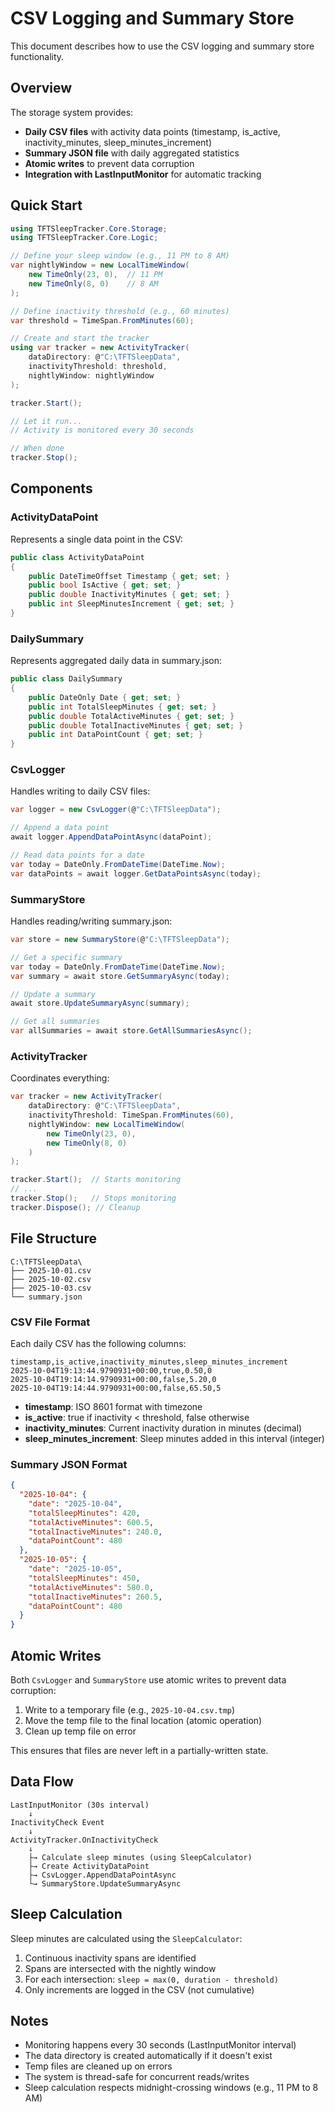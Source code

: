 # CSV Logging and Summary Store

This document describes how to use the CSV logging and summary store functionality.

## Overview

The storage system provides:
- **Daily CSV files** with activity data points (timestamp, is_active, inactivity_minutes, sleep_minutes_increment)
- **Summary JSON file** with daily aggregated statistics
- **Atomic writes** to prevent data corruption
- **Integration with LastInputMonitor** for automatic tracking

## Quick Start

```csharp
using TFTSleepTracker.Core.Storage;
using TFTSleepTracker.Core.Logic;

// Define your sleep window (e.g., 11 PM to 8 AM)
var nightlyWindow = new LocalTimeWindow(
    new TimeOnly(23, 0),  // 11 PM
    new TimeOnly(8, 0)    // 8 AM
);

// Define inactivity threshold (e.g., 60 minutes)
var threshold = TimeSpan.FromMinutes(60);

// Create and start the tracker
using var tracker = new ActivityTracker(
    dataDirectory: @"C:\TFTSleepData",
    inactivityThreshold: threshold,
    nightlyWindow: nightlyWindow
);

tracker.Start();

// Let it run...
// Activity is monitored every 30 seconds

// When done
tracker.Stop();
```

## Components

### ActivityDataPoint

Represents a single data point in the CSV:

```csharp
public class ActivityDataPoint
{
    public DateTimeOffset Timestamp { get; set; }
    public bool IsActive { get; set; }
    public double InactivityMinutes { get; set; }
    public int SleepMinutesIncrement { get; set; }
}
```

### DailySummary

Represents aggregated daily data in summary.json:

```csharp
public class DailySummary
{
    public DateOnly Date { get; set; }
    public int TotalSleepMinutes { get; set; }
    public double TotalActiveMinutes { get; set; }
    public double TotalInactiveMinutes { get; set; }
    public int DataPointCount { get; set; }
}
```

### CsvLogger

Handles writing to daily CSV files:

```csharp
var logger = new CsvLogger(@"C:\TFTSleepData");

// Append a data point
await logger.AppendDataPointAsync(dataPoint);

// Read data points for a date
var today = DateOnly.FromDateTime(DateTime.Now);
var dataPoints = await logger.GetDataPointsAsync(today);
```

### SummaryStore

Handles reading/writing summary.json:

```csharp
var store = new SummaryStore(@"C:\TFTSleepData");

// Get a specific summary
var today = DateOnly.FromDateTime(DateTime.Now);
var summary = await store.GetSummaryAsync(today);

// Update a summary
await store.UpdateSummaryAsync(summary);

// Get all summaries
var allSummaries = await store.GetAllSummariesAsync();
```

### ActivityTracker

Coordinates everything:

```csharp
var tracker = new ActivityTracker(
    dataDirectory: @"C:\TFTSleepData",
    inactivityThreshold: TimeSpan.FromMinutes(60),
    nightlyWindow: new LocalTimeWindow(
        new TimeOnly(23, 0),
        new TimeOnly(8, 0)
    )
);

tracker.Start();  // Starts monitoring
// ...
tracker.Stop();   // Stops monitoring
tracker.Dispose(); // Cleanup
```

## File Structure

```
C:\TFTSleepData\
├── 2025-10-01.csv
├── 2025-10-02.csv
├── 2025-10-03.csv
└── summary.json
```

### CSV File Format

Each daily CSV has the following columns:

```csv
timestamp,is_active,inactivity_minutes,sleep_minutes_increment
2025-10-04T19:13:44.9790931+00:00,true,0.50,0
2025-10-04T19:14:14.9790931+00:00,false,5.20,0
2025-10-04T19:14:44.9790931+00:00,false,65.50,5
```

- **timestamp**: ISO 8601 format with timezone
- **is_active**: true if inactivity < threshold, false otherwise
- **inactivity_minutes**: Current inactivity duration in minutes (decimal)
- **sleep_minutes_increment**: Sleep minutes added in this interval (integer)

### Summary JSON Format

```json
{
  "2025-10-04": {
    "date": "2025-10-04",
    "totalSleepMinutes": 420,
    "totalActiveMinutes": 600.5,
    "totalInactiveMinutes": 240.0,
    "dataPointCount": 480
  },
  "2025-10-05": {
    "date": "2025-10-05",
    "totalSleepMinutes": 450,
    "totalActiveMinutes": 580.0,
    "totalInactiveMinutes": 260.5,
    "dataPointCount": 480
  }
}
```

## Atomic Writes

Both `CsvLogger` and `SummaryStore` use atomic writes to prevent data corruption:

1. Write to a temporary file (e.g., `2025-10-04.csv.tmp`)
2. Move the temp file to the final location (atomic operation)
3. Clean up temp file on error

This ensures that files are never left in a partially-written state.

## Data Flow

```
LastInputMonitor (30s interval)
    ↓
InactivityCheck Event
    ↓
ActivityTracker.OnInactivityCheck
    ↓
    ├→ Calculate sleep minutes (using SleepCalculator)
    ├→ Create ActivityDataPoint
    ├→ CsvLogger.AppendDataPointAsync
    └→ SummaryStore.UpdateSummaryAsync
```

## Sleep Calculation

Sleep minutes are calculated using the `SleepCalculator`:

1. Continuous inactivity spans are identified
2. Spans are intersected with the nightly window
3. For each intersection: `sleep = max(0, duration - threshold)`
4. Only increments are logged in the CSV (not cumulative)

## Notes

- Monitoring happens every 30 seconds (LastInputMonitor interval)
- The data directory is created automatically if it doesn't exist
- Temp files are cleaned up on errors
- The system is thread-safe for concurrent reads/writes
- Sleep calculation respects midnight-crossing windows (e.g., 11 PM to 8 AM)
